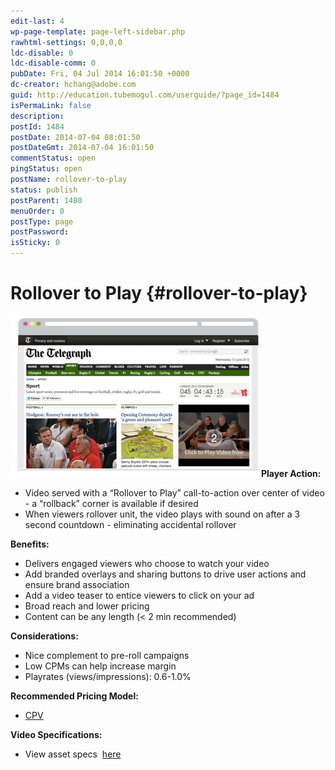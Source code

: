 ```yaml
---
edit-last: 4
wp-page-template: page-left-sidebar.php
rawhtml-settings: 0,0,0,0
ldc-disable: 0
ldc-disable-comm: 0
pubDate: Fri, 04 Jul 2014 16:01:50 +0000
dc-creator: hchang@adobe.com
guid: http://education.tubemogul.com/userguide/?page_id=1484
isPermaLink: false
description: 
postId: 1484
postDate: 2014-07-04 08:01:50
postDateGmt: 2014-07-04 16:01:50
commentStatus: open
pingStatus: open
postName: rollover-to-play
status: publish
postParent: 1480
menuOrder: 0
postType: page
postPassword: 
isSticky: 0
---
```


# Rollover to Play {#rollover-to-play}

[ ![ROTP](assets/rotp3.png)](assets/rotp3.png)
**Player Action:**

* Video served with a “Rollover to Play” call-to-action over center of video - a “rollback” corner is available if desired
* When viewers rollover unit, the video plays with sound on after a 3 second countdown - eliminating accidental rollover

**Benefits:**

* Delivers engaged viewers who choose to watch your video
* Add branded overlays and sharing buttons to drive user actions and ensure brand association
* Add a video teaser to entice viewers to click on your ad
* Broad reach and lower pricing
* Content can be any length (< 2 min recommended)

**Considerations:**

* Nice complement to pre-roll campaigns
* Low CPMs can help increase margin
* Playrates (views/impressions): 0.6-1.0%

**Recommended Pricing Model:**

* [CPV](../../../../user-guide/planning/ad-formats/performance-pricing.md)

**Video Specifications:**

* View asset specs&nbsp; [here](../../../../user-guide/planning/ad-formats/ad-specs.md)

